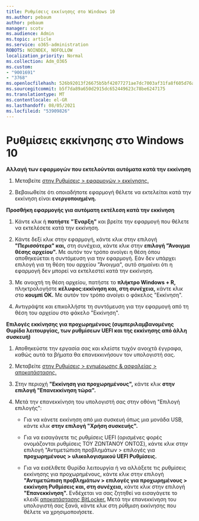 ```yaml
---
title: Ρυθμίσεις εκκίνησης στο Windows 10
ms.author: pebaum
author: pebaum
manager: scotv
ms.audience: Admin
ms.topic: article
ms.service: o365-administration
ROBOTS: NOINDEX, NOFOLLOW
localization_priority: Normal
ms.collection: Adm_O365
ms.custom:
- "9001691"
- "3768"
ms.openlocfilehash: 526b92013f26675b5bf42077271ae7dc7003af31fa8f605d76aea92e0ccabfa1
ms.sourcegitcommit: b5f7da89a650d2915dc652449623c78be6247175
ms.translationtype: MT
ms.contentlocale: el-GR
ms.lasthandoff: 08/05/2021
ms.locfileid: "53909826"
---
```

# <a name="startup-settings-in-windows-10"></a>Ρυθμίσεις εκκίνησης στο Windows 10

**Αλλαγή των εφαρμογών που εκτελούνται αυτόματα κατά την εκκίνηση**

1. Μεταβείτε [στην Ρυθμίσεις > εφαρμογών > εκκίνησης.](ms-settings:startupapps?activationSource=GetHelp)

2. Βεβαιωθείτε ότι οποιαδήποτε εφαρμογή θέλετε να εκτελείται κατά την εκκίνηση είναι **ενεργοποιημένη.**

**Προσθήκη εφαρμογής για αυτόματη εκτέλεση κατά την εκκίνηση**

1. Κάντε κλικ ή **πατήστε "Έναρξη"** και βρείτε την εφαρμογή που θέλετε να εκτελέσετε κατά την εκκίνηση.

2. Κάντε δεξί κλικ στην εφαρμογή, κάντε κλικ στην επιλογή **"Περισσότερα" και,** στη συνέχεια, κάντε κλικ στην **επιλογή "Άνοιγμα θέσης αρχείου".** Με αυτόν τον τρόπο ανοίγει η θέση όπου αποθηκεύεται η συντόμευση για την εφαρμογή. Εάν δεν υπάρχει επιλογή για τη θέση του αρχείου "Άνοιγμα", αυτό σημαίνει ότι η εφαρμογή δεν μπορεί να εκτελεστεί κατά την εκκίνηση.

3. Με ανοιχτή τη θέση αρχείου, πατήστε το **πλήκτρο Windows + R,** πληκτρολογήστε **κέλυφος:εκκίνηση και, στη συνέχεια,** κάντε κλικ στο **κουμπί OK.** Με αυτόν τον τρόπο ανοίγει ο φάκελος "Εκκίνηση".

4. Αντιγράψτε και επικολλήστε τη συντόμευση για την εφαρμογή από τη θέση του αρχείου στο φάκελο "Εκκίνηση".

**Επιλογές εκκίνησης για προχωρημένους (συμπεριλαμβανομένης Θυρίδα λειτουργίας, των ρυθμίσεων UEFI και της εκκίνησης από άλλη συσκευή)**

1. Αποθηκεύστε την εργασία σας και κλείστε τυχόν ανοιχτά έγγραφα, καθώς αυτά τα βήματα θα επανεκκινήσουν τον υπολογιστή σας.

2. Μεταβείτε [στην Ρυθμίσεις > ενημέρωσης & ασφαλείας > αποκατάστασης.](ms-settings:recovery?activationSource=GetHelp)

3. Στην περιοχή **"Εκκίνηση για προχωρημένους",** κάντε κλικ **στην επιλογή "Επανεκκίνηση τώρα".** 

4. Μετά την επανεκκίνηση του υπολογιστή σας στην οθόνη "Επιλογή επιλογής":

    - Για να κάνετε εκκίνηση από μια συσκευή όπως μια μονάδα USB, κάντε κλικ **στην επιλογή "Χρήση συσκευής".**

    - Για να εισαγάγετε τις ρυθμίσεις UEFI (ορισμένες φορές ονομάζονται ρυθμίσεις ΤΟΥ ΖΩΝΤΑΝΟΥ ΟΝΤΟΣ), κάντε κλικ στην επιλογή "Αντιμετώπιση προβλημάτων > επιλογές για **προχωρημένους > υλικολογισμικού UEFI Ρυθμίσεις.** 

    - Για να εισέλθετε Θυρίδα λειτουργία ή να αλλάξετε τις ρυθμίσεις εκκίνησης για προχωρημένους, κάντε κλικ στην επιλογή **"Αντιμετώπιση προβλημάτων > επιλογές για προχωρημένους > εκκίνηση Ρυθμίσεις και, στη συνέχεια,** κάντε κλικ στην επιλογή **"Επανεκκίνηση".** Ενδέχεται να σας ζητηθεί να εισαγάγετε το κλειδί [αποκατάστασης BitLocker.](https://support.microsoft.com/help/4026181/windows-10-find-my-bitlocker-recovery-key) Μετά την επανεκκίνηση του υπολογιστή σας ξανά, κάντε κλικ στη ρύθμιση εκκίνησης που θέλετε να χρησιμοποιήσετε.